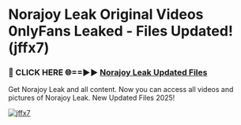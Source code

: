 # Norajoy Leak Original Videos 0nlyFans Leaked - Files Updated! (jffx7)

<h3>🔴 CLICK HERE 🌐==►► <a href="https://tinyurl.com/3hn5wdd3" rel="nofollow">Norajoy Leak Updated Files</a></h3>

Get Norajoy Leak and all content. Now you can access all videos and pictures of Norajoy Leak. New Updated Files 2025!

[![jffx7](https://i.imgur.com/4HnBqBT.gif)](https://tinyurl.com/3hn5wdd3)
